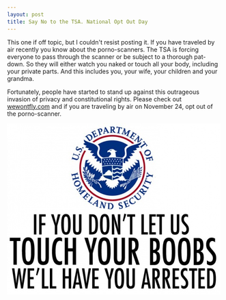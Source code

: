```yaml
---
layout: post
title: Say No to the TSA. National Opt Out Day
---
```


<p>
This one if off topic, but I couldn't resist posting it. If you have traveled by air recently
you know about the porno-scanners. The TSA is forcing everyone to pass through the scanner or
be subject to a thorough pat-down. So they will either watch you naked or touch all your body,
including your private parts. And this includes you, your wife, your children and your grandma.
</p>


<p>
Fortunately, people have started to stand up against this outrageous invasion of privacy and
constitutional rights. Please check out <a href="http://wewontfly.com/">wewontfly.com</a>
and if you are traveling by air on November 24, opt out of the porno-scanner.
</p>

<img src="/images/tsa-banner.jpg"
           alt="Say NO to the TSA. Opt out of the porno-scanner" />
